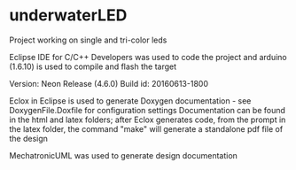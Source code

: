 # underwaterLED
Project working on single and tri-color leds

Eclipse IDE for C/C++ Developers was used to code the project and arduino (1.6.10) is used to compile and flash the target

Version: Neon Release (4.6.0)
Build id: 20160613-1800

Eclox in Eclipse is used to generate Doxygen documentation - see DoxygenFile.Doxfile for configuration settings
Documentation can be found in the html and latex folders; after Eclox generates code, from the prompt in the latex folder, the command "make" will generate a standalone pdf file of the design

MechatronicUML was used to generate design documentation

